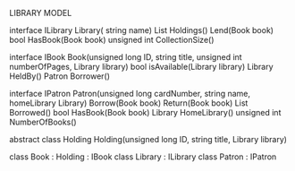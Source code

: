 LIBRARY MODEL


interface ILibrary
	Library( string name)
	List<Book> Holdings()
	Lend(Book book)
	bool HasBook(Book book)
	unsigned int CollectionSize()
	
	
interface IBook
	Book(unsigned long ID, string title, unsigned int numberOfPages, Library library)
	bool isAvailable(Library library)
	Library HeldBy()
	Patron Borrower()
	
	
interface IPatron
	Patron(unsigned long cardNumber, string name, homeLibrary Library)
	Borrow(Book book)
	Return(Book book)
	List<Book> Borrowed()
	bool HasBook(Book book)
	Library HomeLibrary() 
	unsigned int NumberOfBooks()
	

abstract class Holding
	Holding(unsigned long ID, string title, Library library)
	
class Book : Holding : IBook
class Library : ILibrary
class Patron : IPatron
